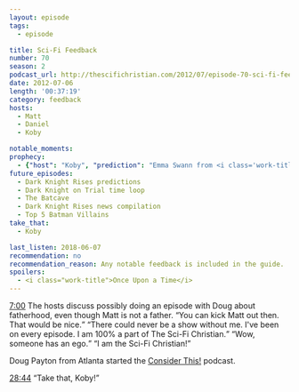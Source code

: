 ```yaml
---
layout: episode
tags:
  - episode

title: Sci-Fi Feedback
number: 70
season: 2
podcast_url: http://thescifichristian.com/2012/07/episode-70-sci-fi-feedback/
date: 2012-07-06
length: '00:37:19'
category: feedback
hosts:
  - Matt
  - Daniel
  - Koby

notable_moments:
prophecy: 
  - {"host": "Koby", "prediction": "Emma Swann from <i class='work-title'>Once Upon a Time</i> will turn out to be a fairy tale character", "veracity": false, "comments": "She did not have a fairy tale counterpart."}
future_episodes: 
  - Dark Knight Rises predictions
  - Dark Knight on Trial time loop 
  - The Batcave
  - Dark Knight Rises news compilation
  - Top 5 Batman Villains
take_that:
  - Koby

last_listen: 2018-06-07
recommendation: no
recommendation_reason: Any notable feedback is included in the guide.
spoilers:
  - <i class="work-title">Once Upon a Time</i>
---
```

<div class="quote">
  <a class="timestamp tag is-medium is-rounded is-primary" href="http://thescifichristian.com/2012/07/episode-70-sci-fi-feedback/#t=7:00">7:00</a>
  <span class="quote-context is-size-6">The hosts discuss possibly doing an episode with Doug about fatherhood, even though Matt is not a father.</span>
  <q class="koby">You can kick Matt out then. That would be nice.</q>
  <q class="matt">There could never be a show without me. I've been on every episode. I am 100% a part of The Sci-Fi Christian.</q>
  <q class="koby">Wow, someone has an ego.</q>
  <q class="matt">I am the Sci-Fi Christian!</q>
</div>

Doug Payton from Atlanta started the [Consider This!](http://considerthis.ctpodcasting.com) podcast. 

<div class="quote">
  <a class="timestamp tag is-medium is-rounded is-primary" href="http://thescifichristian.com/2012/07/episode-70-sci-fi-feedback/#t=28:44">28:44</a>
  <span class="quote-context is-size-6"></span>
  <q class="daniel">Take that, Koby!</q>
</div>
